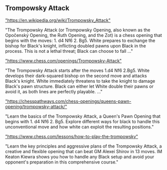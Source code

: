 <h2>Trompowsky Attack</h2>
<p><a href="https://en.wikipedia.org/wiki/Trompowsky_Attack">"https://en.wikipedia.org/wiki/Trompowsky_Attack"</a></p>

<p>"The Trompowsky Attack (or Trompowsky Opening, also known as the Opočenský Opening, the Ruth Opening, and the Zot) is a chess opening that begins with the moves: 1. d4 Nf6 2. Bg5. White prepares to exchange the bishop for Black's knight, inflicting doubled pawns upon Black in the process. This is not a lethal threat; Black can choose to fall ..." </p>

<p><a href="https://www.chess.com/openings/Trompowsky-Attack">"https://www.chess.com/openings/Trompowsky-Attack"</a></p>

<p>"The Trompowsky Attack starts after the moves 1.d4 Nf6 2.Bg5. White develops their dark-squared bishop on the second move and attacks Black's knight. White immediately threatens to take the knight to damage Black's pawn structure. Black can either let White double their pawns or avoid it, as both lines are perfectly playable. ..." </p>

<p><a href="https://chesspathways.com/chess-openings/queens-pawn-opening/trompowsky-attack/">"https://chesspathways.com/chess-openings/queens-pawn-opening/trompowsky-attack/"</a></p>

<p>"Learn the basics of the Trompowsky Attack, a Queen's Pawn Opening that begins with 1. d4 Nf6 2. Bg5. Explore different ways for black to handle this unconventional move and how white can exploit the resulting positions." </p>

<p><a href="https://www.chess.com/lessons/how-to-play-the-trompowsky">"https://www.chess.com/lessons/how-to-play-the-trompowsky"</a></p>

<p>"Learn the key principles and aggressive plans of the Trompowsky Attack, a creative and flexible opening that can beat GM Alexei Shirov in 13 moves. IM Keaton Kiewra shows you how to handle any Black setup and avoid your opponent's preparation in this comprehensive course." </p>

